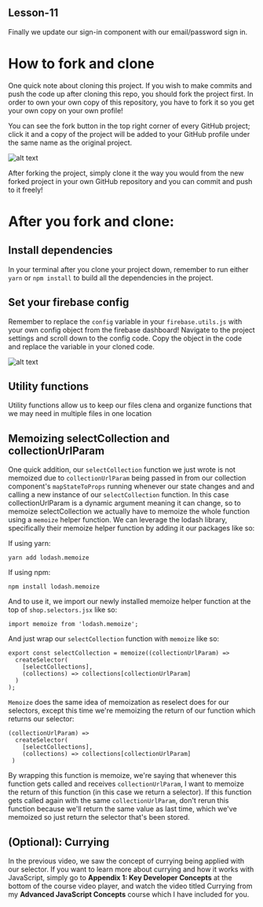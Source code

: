 ## Lesson-11

Finally we update our sign-in component with our email/password sign in.

# How to fork and clone

One quick note about cloning this project. If you wish to make commits and push the code up after cloning this repo, you should fork the project first. In order to own your own copy of this repository, you have to fork it so you get your own copy on your own profile!

You can see the fork button in the top right corner of every GitHub project; click it and a copy of the project will be added to your GitHub profile under the same name as the original project.

![alt text](https://i.ibb.co/1YN7SJ6/Screen-Shot-2019-07-01-at-2-02-40-AM.png "image to fork button")

After forking the project, simply clone it the way you would from the new forked project in your own GitHub repository and you can commit and push to it freely!


# After you fork and clone:

## Install dependencies

In your terminal after you clone your project down, remember to run either `yarn` or `npm install` to build all the dependencies in the project.

## Set your firebase config

Remember to replace the `config` variable in your `firebase.utils.js` with your own config object from the firebase dashboard! Navigate to the project settings and scroll down to the config code. Copy the object in the code and replace the variable in your cloned code.

![alt text](https://i.ibb.co/6ywMkBf/Screen-Shot-2019-07-01-at-11-35-02-AM.png "image to firebase config")


## Utility functions

Utility functions allow us to keep our files clena and organize functions that we may need in multiple files in one location

## Memoizing selectCollection and collectionUrlParam

One quick addition, our `selectCollection` function we just wrote is not memoized due to `collectionUrlParam` being passed in from our collection component's `mapStateToProps` running whenever our state changes and and calling a new instance of our `selectCollection` function. In this case collectionUrlParam is a dynamic argument meaning it can change, so to memoize selectCollection we actually have to memoize the whole function using a `memoize` helper function. We can leverage the lodash library, specifically their memoize helper function by adding it our packages like so:

If using yarn:

    yarn add lodash.memoize


If using npm:

    npm install lodash.memoize


And to use it, we import our newly installed memoize helper function at the top of `shop.selectors.jsx` like so:

    import memoize from 'lodash.memoize';

And just wrap our `selectCollection` function with `memoize` like so:

    export const selectCollection = memoize((collectionUrlParam) =>
      createSelector(
        [selectCollections],
        (collections) => collections[collectionUrlParam]
      )
    );

`Memoize` does the same idea of memoization as reselect does for our selectors, except this time we're memoizing the return of our function which returns our selector:

    (collectionUrlParam) =>
      createSelector(
        [selectCollections],
        (collections) => collections[collectionUrlParam]
     )

By wrapping this function is memoize, we're saying that whenever this function gets called and receives `collectionUrlParam`, I want to memoize the return of this function (in this case we return a selector). If this function gets called again with the same `collectionUrlParam`, don't rerun this function because we'll return the same value as last time, which we've memoized so just return the selector that's been stored.

## (Optional): Currying

In the previous video, we saw the concept of currying being applied with our selector. If you want to learn more about currying and how it works with JavaScript, simply go to **Appendix 1: Key Developer Concepts** at the bottom of the course video player, and watch the video titled Currying from my **Advanced JavaScript Concepts** course which I have included for you. 